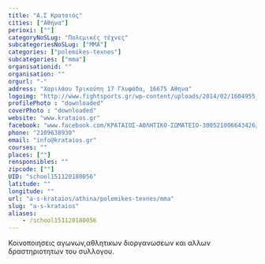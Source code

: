 ```yaml
---
title: "Α.Σ Κραταιός"
cities: ["Αθήνα"]
perioxi: [""]
categoryNoSLug: "Πολεμικές τέχνες"
subcategoriesNoSLug: ["MMA"]
categories: ["polemikes-texnes"]
subcategories: ["mma"]
organisationid: ""
organisation: ""
orgurl: "-"
address: "Χαριλάου Τρικούπη 17 Γλυφάδα, 16675 Αθηνα"
logoimg: "http://www.fightsports.gr/wp-content/uploads/2014/02/1604955_1386677931594468_1654389193_n.jpg"
profilePhoto : "downloaded"
coverPhoto : "downloaded"
website: "www.krataios.gr"
facebook: "www.facebook.com/ΚΡΑΤΑΙΟΣ-ΑΘΛΗΤΙΚΟ-ΣΩΜΑΤΕΙΟ-300521006643426/"
phone: "2109638930"
email: "info@krataios.gr"
courses: ""
places: [""]
rensponsibles: ""
zipcode: [""]
UID: "school151120180056"
latitude: ""
longitude: ""
url: "a-s-krataios/athina/polemikes-texnes/mma"
slug: "a-s-krataios"
aliases:
    - /school151120180056
---
```



Κοινοποιησεις αγωνων,αθλητικων διοργανωσεων και αλλων δραστηριοτητων του συλλογου.

